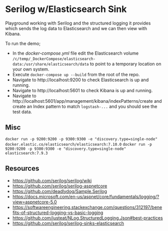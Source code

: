 # Serilog w/Elasticsearch Sink

Playground working with Serilog and the structured logging it provides which sends the log data to Elasticsearch and we can then view with Kibana.

To run the demo;

- In the _docker-compose.yml_ file edit the Elasticsearch volume `/c/temp/_DockerCompose/elasticsearch-data:/usr/share/elasticsearch/data` to point to a temporary location on your own system.
- Execute `docker-compose up --build` from the root of the repo.
- Navigate to http://localhost:9200 to check Elasticsearch is up and running.
- Navigate to http://localhost:5601 to check Kibana is up and running.
- Navigate to http://localhost:5601/app/management/kibana/indexPatterns/create and create an Index pattern to match `logstash-...` and you should see the test data.

## Misc

`docker run -p 9200:9200 -p 9300:9300 -e "discovery.type=single-node" docker.elastic.co/elasticsearch/elasticsearch:7.10.0`
`docker run -p 9200:9200 -p 9300:9300 -e "discovery.type=single-node" elasticsearch:7.9.3`

## Resources

- https://github.com/serilog/serilog/wiki
- https://github.com/serilog/serilog-aspnetcore
- https://github.com/deadlydog/Sample.Serilog
- https://docs.microsoft.com/en-us/aspnet/core/fundamentals/logging/?view=aspnetcore-5.0
- https://softwareengineering.stackexchange.com/questions/312197/benefits-of-structured-logging-vs-basic-logging
- https://github.com/justeat/NLog.StructuredLogging.Json#best-practices
- https://github.com/serilog/serilog-sinks-elasticsearch
